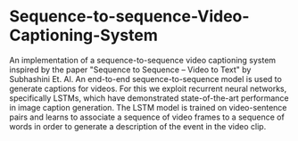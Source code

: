 # Sequence-to-sequence-Video-Captioning-System
An implementation of a sequence-to-sequence video captioning system inspired by the paper "Sequence to Sequence – Video to Text" by Subhashini Et. Al. An end-to-end sequence-to-sequence model is used to generate captions for videos. For this we exploit recurrent neural networks, specifically LSTMs, which have demonstrated state-of-the-art performance in image caption generation. The LSTM model is trained on video-sentence pairs and learns to associate a sequence of video frames to a sequence of words in order to generate a description of the event in the video clip.
